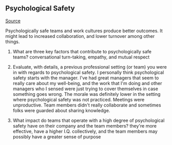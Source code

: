 ## Psychological Safety
[Source]()

Psychologically safe teams and work cultures produce better outcomes. It might lead to increased collaboration, and lower turnover among other things. 

1. What are three key factors that contribute to psychologically safe teams? conversational turn-taking, empathy, and mutual respect

2. Evaluate, with details, a previous professional setting (or team) you were in with regards to psychological safety. I personally think psychological safety starts with the manager. I've had great managers that seem to really care about my well-being, and the work that I'm doing and other managers who I sensed were just trying to cover themselves in case something goes wrong. The morale was definitely lower in the setting where psychological safety was not practiced. Meetings were unproductive. Team members didn't really collaborate and sometimes folks were guarded about sharing knowledge. 

3. What impact do teams that operate with a high degree of psychological safety have on their company and the team members? they're more effective, have a higher I.Q. collectively, and the team members may possibly have a greater sense of purpose
